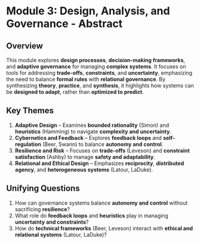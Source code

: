 # Module 3: Design, Analysis, and Governance - Abstract

## Overview
This module explores **design processes**, **decision-making frameworks**, and **adaptive governance** for managing **complex systems**. It focuses on tools for addressing **trade-offs**, **constraints**, and **uncertainty**, emphasizing the need to balance **formal rules** with **relational governance**. By synthesizing **theory**, **practice**, and **synthesis**, it highlights how systems can be **designed to adapt**, rather than **optimized to predict**.

## Key Themes
1. **Adaptive Design** – Examines **bounded rationality** (Simon) and **heuristics** (Hamming) to navigate **complexity and uncertainty**.  
2. **Cybernetics and Feedback** – Explores **feedback loops** and **self-regulation** (Beer, Swann) to balance **autonomy and control**.  
3. **Resilience and Risk** – Focuses on **trade-offs** (Leveson) and **constraint satisfaction** (Ashby) to manage **safety and adaptability**.  
4. **Relational and Ethical Design** – Emphasizes **reciprocity**, **distributed agency**, and **heterogeneous systems** (Latour, LaDuke).  

## Unifying Questions
1. How can governance systems balance **autonomy and control** without sacrificing **resilience**?  
2. What role do **feedback loops** and **heuristics** play in managing **uncertainty and constraints**?  
3. How do **technical frameworks** (Beer, Leveson) interact with **ethical and relational systems** (Latour, LaDuke)?  
